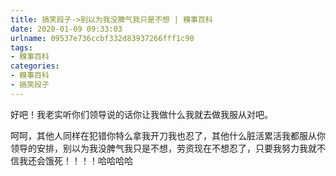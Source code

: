 ```yaml
---
title: 搞笑段子->别以为我没脾气我只是不想 | 糗事百科
date: 2020-01-09 09:33:03
urlname: 09537e736ccbf332d83937266fff1c90
tags: 
- 糗事百科
categories:
- 糗事百科
- 搞笑段子
---
```

好吧！我老实听你们领导说的话你让我做什么我就去做我服从对吧。

呵呵，其他人同样在犯错你特么拿我开刀我也忍了，其他什么脏活累活我都服从你领导的安排，别以为我没脾气我只是不想，劳资现在不想忍了，只要我努力我就不信我还会饿死！！！！哈哈哈哈


